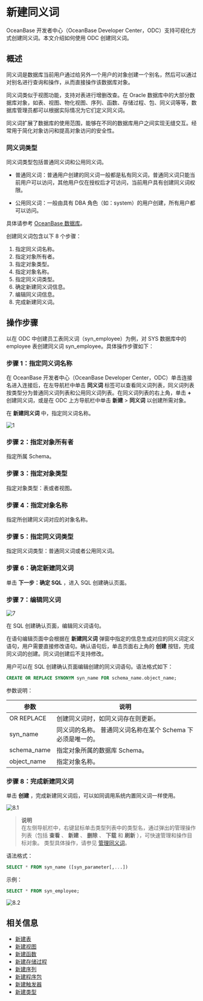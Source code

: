 新建同义词 
==========================

OceanBase 开发者中心（OceanBase Developer Center，ODC）支持可视化方式创建同义词。本文介绍如何使用 ODC 创建同义词。

概述 
-----------------------

同义词是数据库当前用户通过给另外一个用户的对象创建一个别名，然后可以通过对别名进行查询和操作，从而直接操作该数据库对象。

同义词类似于视图功能，支持对表进行增删改查。在 Oracle 数据库中的大部分数据库对象，如表、视图、物化视图、序列、函数、存储过程、包、同义词等等，数据库管理员都可以根据实际情况为它们定义同义词。

同义词扩展了数据库的使用范围，能够在不同的数据库用户之间实现无缝交互。经常用于简化对象访问和提高对象访问的安全性。

### 同义词类型 

同义词类型包括普通同义词和公用同义词。

* 普通同义词：普通用户创建的同义词一般都是私有同义词，普通同义词只能当前用户可以访问，其他用户仅在授权后才可访问，当前用户具有创建同义词权限。

* 公用同义词：一般由具有 DBA 角色（如：system）的用户创建，所有用户都可以访问。

具体请参考 [OceanBase 数据库](https://www.oceanbase.com/docs/enterprise/oceanbase-database/oceanbase-database/V3.2.2/synonyms)。

创建同义词包含以下 8 个步骤：

1. 指定同义词名称。
2. 指定对象所有者。
3. 指定对象类型。
4. 指定对象名称。
5. 指定同义词类型。
6. 确定新建同义词信息。
7. 编辑同义词信息。
8. 完成新建同义词。

操作步骤 
-------------------------

以在 ODC 中创建员工表同义词（syn_employee）为例，对 SYS 数据库中的 employee 表创建同义词 syn_employee。具体操作步骤如下：

### 步骤 1：指定同义词名称

在 OceanBase 开发者中心（OceanBase Developer Center，ODC）单击连接名进入连接后，在左导航栏中单击 **同义词** 标签可以查看同义词列表，同义词列表按类型分为普通同义词列表和公用同义词列表。在同义词列表的右上角，单击 **+** 创建同义词，或是在 ODC 上方导航栏中单击 **新建** \> **同义词** 以创建所需对象。

在 **新建同义词** 中，指定同义词名称。

![1](https://obbusiness-private.oss-cn-shanghai.aliyuncs.com/doc/img/odc/333/%E6%96%B0%E5%BB%BA%E5%90%8C%E4%B9%89%E8%AF%8D-1.png)

### 步骤 2：指定对象所有者 

指定所属 Schema。

### 步骤 3：指定对象类型

指定对象类型：表或者视图。

### 步骤 4：指定对象名称

指定所创建同义词对应的对象名称。

### 步骤 5：指定同义词类型

指定同义词类型：普通同义词或者公用同义词。

### 步骤 6：确定新建同义词

单击 **下一步：确定 SQL** ，进入 SQL 创建确认页面。

### 步骤 7：编辑同义词

![7](https://obbusiness-private.oss-cn-shanghai.aliyuncs.com/doc/img/odc/340/%E6%96%B0%E5%BB%BA%E5%90%8C%E4%B9%89%E8%AF%8D-%E6%AD%A5%E9%AA%A47.png)

在 SQL 创建确认页面，编辑同义词语句。

在语句编辑页面中会根据在 **新建同义词** 弹窗中指定的信息生成对应的同义词定义语句，用户需要直接修改语句。确认语句后，单击页面右上角的 **创建** 按钮，完成同义词的创建。同义词创建后不支持修改。

用户可以在 SQL 创建确认页面编辑创建的同义词语句。语法格式如下：

```sql
CREATE OR REPLACE SYNONYM syn_name FOR schema_name.object_name;
```

参数说明：

|     参数      |   说明  |
|-------------|----------------|
| OR REPLACE  | 创建同义词时，如同义词存在则更新。 |
| syn_name    | 同义词的名称。 普通同义词名称在某个 Schema 下必须是唯一的。 |
| schema_name | 指定对象所属的数据库 Schema。    |
| object_name | 指定对象名称。 |

### 步骤 8：完成新建同义词

单击 **创建** ，完成新建同义词后，可以如同调用系统内置同义词一样使用。

![8.1](https://obbusiness-private.oss-cn-shanghai.aliyuncs.com/doc/img/odc/420/900.database-objects/9.web-odc-synonym-objects/1.png)

> **说明**  
> 在左侧导航栏中，右键鼠标单击类型列表中的类型名，通过弹出的管理操作列表（包括 **查看** 、 **新建** 、 **删除** 、 **下载** 和 **刷新** ），可快速管理和操作目标对象。
> 类型具体操作，请参见 [管理同义词](../900.web-odc-synonym-objects/300.web-odc-manage-synonyms.md)。

语法格式：

```sql
SELECT * FROM syn_name ([syn_parameter[,...])
```

示例：

```sql
SELECT * FROM syn_employee;
```

![8.2](https://obbusiness-private.oss-cn-shanghai.aliyuncs.com/doc/img/odc/340/%E6%96%B0%E5%BB%BA%E5%90%8C%E4%B9%89%E8%AF%8D-%E6%AD%A5%E9%AA%A48.2.png)

相关信息 
-------------------------

* [新建表](../100.web-odc-table-objects/200.web-odc-create-a-table.md)
* [新建视图](../200.web-odc-view-objects/200.web-odc-create-a-view.md)
* [新建函数](../300.web-odc-function-objects/200.web-odc-create-a-function.md)
* [新建存储过程](../400.web-odc-stored-procedure-objects/200.web-odc-create-a-stored-procedure.md)
* [新建序列](../500.web-odc-sequence-objects/200.web-odc-create-a-sequence.md)
* [新建程序包](../600.web-odc-package-objects/200.web-odc-create-a-program-package.md)
* [新建触发器](../700.web-odc-trigger-objects/200.web-odc-create-a-trigger.md)
* [新建类型](../800.web-odc-type-objects/200.web-odc-create-a-type.md)
